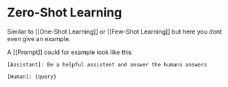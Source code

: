 
# Zero-Shot Learning

Similar to [[One-Shot Learning]] or [[Few-Shot Learning]] but here you dont even give an example. 

A [[Prompt]] could for example look like this 

```
[Assistant]: Be a helpful assistent and answer the humans answers

[Human]: {query}
```


